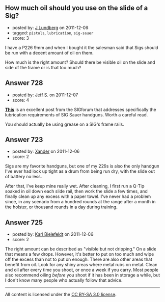 ## How much oil should you use on the slide of a Sig?

- posted by: [J Lundberg](https://stackexchange.com/users/-1/40-j-lundberg) on 2011-12-06
- tagged: `pistols`, `lubrication`, `sig-sauer`
- score: 3

I have a P226 9mm and when I bought it the salesman said that Sigs should be run with a decent amount of oil on them.

How much is the right amount?  Should there be visible oil on the slide and side of the frame or is that too much?


## Answer 728

- posted by: [Jeff S.](https://stackexchange.com/users/-1/290-jeff-s) on 2011-12-07
- score: 4

<p><a href="http://sigforum.com/eve/forums/a/tpc/f/430601935/m/908103701" rel="nofollow"><strong>This</strong></a> is an excellent post from the SIGforum that addresses specifically the lubrication requirements of SIG Sauer handguns. Worth a careful read.</p>

<p>You should actually be using grease on a SIG's frame rails.</p>



## Answer 723

- posted by: [Xander](https://stackexchange.com/users/-1/9-xander) on 2011-12-06
- score: 2

Sigs are my favorite handguns, but one of my 229s is also the only handgun I've ever had lock up tight as a drum from being run dry, with the slide out of battery no less. 

After that, I've keep mine really wet.   After cleaning, I first run a Q-Tip soaked in oil down each slide rail, then work the slide a few times, and finally clean up any excess with a paper towel.   I've never had a problem since, in any scenario from a hundred rounds at the range after a month in the holster, or thousand rounds in a day during training.  


## Answer 725

- posted by: [Karl Bielefeldt](https://stackexchange.com/users/-1/288-karl-bielefeldt) on 2011-12-06
- score: 2

The right amount can be described as "visible but not dripping."  On a slide that means a few drops.  However, it's better to put on too much and wipe off the excess than not to put on enough.  There are also other areas that benefit from oil.  Look for any shiny areas where metal rubs on metal.  Clean and oil after every time you shoot, or once a week if you carry.  Most people also recommend oiling *before* you shoot if it has been in storage a while, but I don't know many people who actually follow that advice.



---

All content is licensed under the [CC BY-SA 3.0 license](https://creativecommons.org/licenses/by-sa/3.0/).

